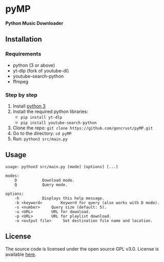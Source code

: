# pyMP
**Python Music Downloader**

## Installation

### Requirements

- python (3 or above)
- yt-dlp (fork of youtube-dl)
- youtube-search-python
- ffmpeg

### Step by step

1. Install [python 3](https://www.python.org/)
1. Install the required python libraries:
    - `pip install yt-dlp`
    - `pip install youtube-search-python`
1. Clone the repo: `git clone https://github.com/goncrust/pyMP.git`
1. Go to the directory: `cd pyMP`
1. Run: `python3 src/main.py`

## Usage

```
usage: python3 src/main.py [mode] [options] [...]

modes:
	D			Download mode.
	Q			Query mode.

options:
	-h			Displays this help message.
	-k <keyword>		Keyword for query (also works with D mode).
	-s <number>		Query size (default: 5).
	-u <URL>		URL for download.
	-p <URL>		URL for playlist download.
	-o <output file>	 Set destination file name and location.
```

## License

The source code is licensed under the open source GPL v3.0. License is available [here](https://github.com/goncrust/pyMP/blob/master/LICENSE.md).

